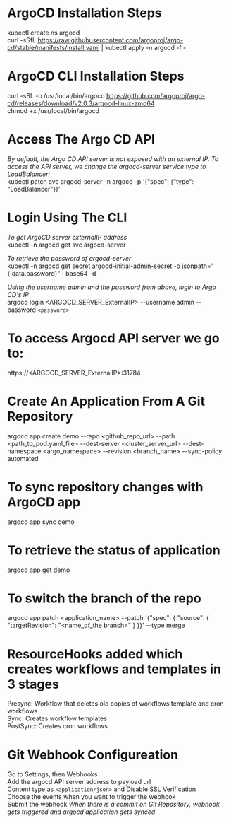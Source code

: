 # ArgoCD Installation Steps
kubectl create ns argocd \
curl -sSfL https://raw.githubusercontent.com/argoproj/argo-cd/stable/manifests/install.yaml | kubectl apply -n argocd -f -

# ArgoCD CLI Installation Steps
curl -sSL -o /usr/local/bin/argocd https://github.com/argoproj/argo-cd/releases/download/v2.0.3/argocd-linux-amd64 \
chmod +x /usr/local/bin/argocd 

# Access The Argo CD API 
*By default, the Argo CD API server is not exposed with an external IP. To access the API server, we change the argocd-server service type to LoadBalancer:* \
kubectl patch svc argocd-server -n argocd -p '{"spec": {"type": "LoadBalancer"}}' 

# Login Using The CLI
*To get ArgoCD server externalIP address* \
kubectl -n argocd get svc argocd-server 

*To retrieve the password of argocd-server* \
kubectl -n argocd get secret argocd-initial-admin-secret -o jsonpath="{.data.password}" | base64 -d 

*Using the username admin and the password from above, login to Argo CD's IP* \
argocd login <ARGOCD_SERVER_ExternalIP> --username admin --password  `<password>` 

# To access Argocd API server we go to:
https://<ARGOCD_SERVER_ExternalIP>:31784

 # Create An Application From A Git Repository
 argocd app create demo --repo <github_repo_url>  --path <path_to_pod.yaml_file> --dest-server <cluster_server_url> --dest-namespace <argo_namespace> --revision <branch_name> --sync-policy automated
 
# To sync repository changes with ArgoCD app
 argocd app sync demo

# To retrieve the status of application
 argocd app get demo
 
 # To switch the branch of the repo
  argocd app patch <application_name> --patch '{"spec": { "source": { "targetRevision": "<name_of_the branch>" } }}' --type merge
  
 # ResourceHooks added which creates workflows and templates in 3 stages
 Presync: Workflow that deletes old copies of workflows template and cron workflows \
 Sync: Creates workflow templates \
 PostSync: Creates cron workflows 
 
 # Git Webhook Configureation
 Go to Settings, then Webhooks \
 Add the argocd API server address to payload url \
 Content type as `<application/json>` and Disable SSL Verification \
 Choose the events when you want to trigger the webhook \
 Submit the webhook 
 *When there is a commit on Git Repository, webhook gets triggered and argocd application gets synced*
 
 
 
